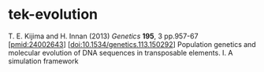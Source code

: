 # tek-evolution

T. E. Kijima and H. Innan
(2013) *Genetics* **195**, 3 pp.957-67 
[[pmid:24002643](http://www.ncbi.nlm.nih.gov/pubmed/24002643)]
[[doi:10.1534/genetics.113.150292](http://dx.doi.org/10.1534/genetics.113.150292)]
Population genetics and molecular evolution of DNA sequences in transposable elements. I. A simulation framework
